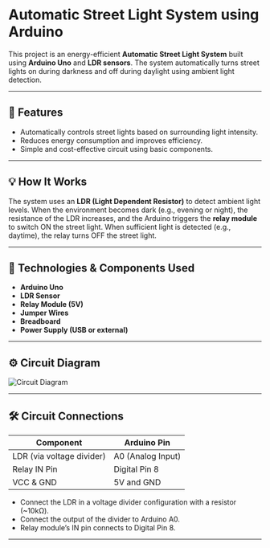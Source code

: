 # Automatic Street Light System using Arduino

This project is an energy-efficient **Automatic Street Light System** built using **Arduino Uno** and **LDR sensors**. The system automatically turns street lights on during darkness and off during daylight using ambient light detection.

---

## 🔧 Features

- Automatically controls street lights based on surrounding light intensity.
- Reduces energy consumption and improves efficiency.
- Simple and cost-effective circuit using basic components.

---

## 💡 How It Works

The system uses an **LDR (Light Dependent Resistor)** to detect ambient light levels. When the environment becomes dark (e.g., evening or night), the resistance of the LDR increases, and the Arduino triggers the **relay module** to switch ON the street light. When sufficient light is detected (e.g., daytime), the relay turns OFF the street light.

---

## 🧰 Technologies & Components Used

- **Arduino Uno**
- **LDR Sensor**
- **Relay Module (5V)**
- **Jumper Wires**
- **Breadboard**
- **Power Supply (USB or external)**

---

## ⚙️ Circuit Diagram

![Circuit Diagram]([[https://raw.githubusercontent.com/ANKITKUMAR-dev25/Automatic-Street-Light-Arduino/main/circuit-diagram.png](https://www.google.com/url?sa=i&url=https%3A%2F%2Fprojectronics.in%2Fproducts%2Fautomatic-street-light-controller-model%2F&psig=AOvVaw1tsv4EtisOQ8SAmRbICUJ2&ust=1758888940532000&source=images&cd=vfe&opi=89978449&ved=0CBUQjRxqFwoTCODq147y848DFQAAAAAdAAAAABAE](https://www.google.com/url?sa=i&url=https%3A%2F%2Fprojectronics.in%2Fproducts%2Fautomatic-street-light-controller-model%2F&psig=AOvVaw1tsv4EtisOQ8SAmRbICUJ2&ust=1758888940532000&source=images&cd=vfe&opi=89978449&ved=0CBUQjRxqFwoTCODq147y848DFQAAAAAdAAAAABAE)))



---

## 🛠️ Circuit Connections

| Component      | Arduino Pin     |
|----------------|------------------|
| LDR (via voltage divider) | A0 (Analog Input) |
| Relay IN Pin   | Digital Pin 8    |
| VCC & GND      | 5V and GND       |

- Connect the LDR in a voltage divider configuration with a resistor (~10kΩ).
- Connect the output of the divider to Arduino A0.
- Relay module’s IN pin connects to Digital Pin 8.

---


